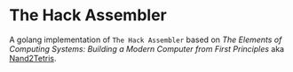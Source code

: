 # The Hack Assembler
A golang implementation of `The Hack Assembler` based on _The Elements of Computing Systems: Building a Modern Computer from First Principles_ aka [Nand2Tetris](https://www.nand2tetris.org/).
